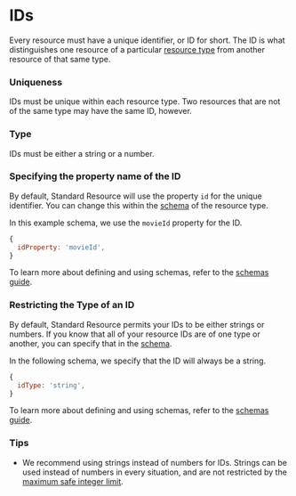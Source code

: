 # IDs

Every resource must have a unique identifier, or ID for short. The ID is what distinguishes one
resource of a particular [resource type](./type.md) from another resource of that same
type.

### Uniqueness

IDs must be unique within each resource type. Two resources that are not of the same type
may have the same ID, however.

### Type

IDs must be either a string or a number.

### Specifying the property name of the ID

By default, Standard Resource will use the property `id` for the unique identifier. You can
change this within the [schema](../glossary.md#schema) of the resource type.

In this example schema, we use the `movieId` property for the ID.

```js
{
  idProperty: 'movieId',
}
```

To learn more about defining and using schemas, refer to the [schemas guide](./schemas.md).

### Restricting the Type of an ID

By default, Standard Resource permits your IDs to be either strings or numbers. If you know
that all of your resource IDs are of one type or another, you can specify that in the
[schema](../glossary.md#schema).

In the following schema, we specify that the ID will always be a string.

```js
{
  idType: 'string',
}
```

To learn more about defining and using schemas, refer to the [schemas guide](./schemas.md).

### Tips

* We recommend using strings instead of numbers for IDs. Strings can be used instead of numbers in
  every situation, and are not restricted by the [maximum safe integer limit](https://developer.mozilla.org/en-US/docs/Web/JavaScript/Reference/Global_Objects/Number/MAX_SAFE_INTEGER).
